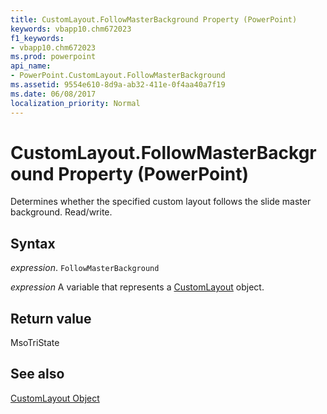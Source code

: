 ```yaml
---
title: CustomLayout.FollowMasterBackground Property (PowerPoint)
keywords: vbapp10.chm672023
f1_keywords:
- vbapp10.chm672023
ms.prod: powerpoint
api_name:
- PowerPoint.CustomLayout.FollowMasterBackground
ms.assetid: 9554e610-8d9a-ab32-411e-0f4aa40a7f19
ms.date: 06/08/2017
localization_priority: Normal
---
```



# CustomLayout.FollowMasterBackground Property (PowerPoint)

Determines whether the specified custom layout follows the slide master background. Read/write.


## Syntax

 _expression_. `FollowMasterBackground`

_expression_ A variable that represents a [CustomLayout](./PowerPoint.CustomLayout.md) object.


## Return value

MsoTriState


## See also


[CustomLayout Object](PowerPoint.CustomLayout.md)

